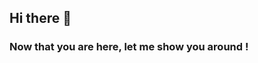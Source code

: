 ## Hi there 👋

### Now that you are here, let me show you around ! 

<!--
**Saadiq-Byte/saadiq-Byte** is a ✨ _special_ ✨ repository because its `README.md` (this file) appears on your GitHub profile.

Here are some ideas to get you started:

- 🔭 I’m currently working on HTLM, CSS, and JavaScript
- 🌱 I’m currently learning fullsack developer
- 👯 I’m looking to collaborate on Project
- 🤔 I’m looking for help with landing an Intership
- 📫 How to reach me: Badejosodiq11@gmail.com
- 😄 Pronouns: Mr Byte
- ⚡ Fun fact: Great Dancer
-->
